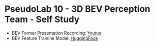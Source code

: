 # PseudoLab 10 - 3D BEV Perception Team - Self Study

- BEV Former Presentation Recording: [Youtue](https://youtu.be/ktSK7dOaMm8)
- BEV Feature Trainine Model: [HuggingFace](https://huggingface.co/hk-kaden-kim/PseudoLab-Study-Model)